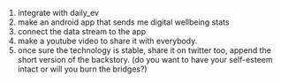 1. integrate with daily_ev
1. make an android app that sends me digital wellbeing stats
1. connect the data stream to the app
1. make a youtube video to share it with everybody.
1. once sure the technology is stable, share it on twitter too, append the short version of the backstory. (do you want to have your self-esteem intact or will you burn the bridges?)
